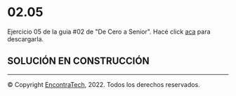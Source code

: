 # 02.05

Ejercicio 05 de la guia #02 de "De Cero a Senior". Hacé click [aca](https://guias.encontratech.com.ar) para descargarla.

## SOLUCIÓN EN CONSTRUCCIÓN

***
© Copyright [EncontraTech](https://www.encontraTech.com.ar), 2022. Todos los derechos reservados.